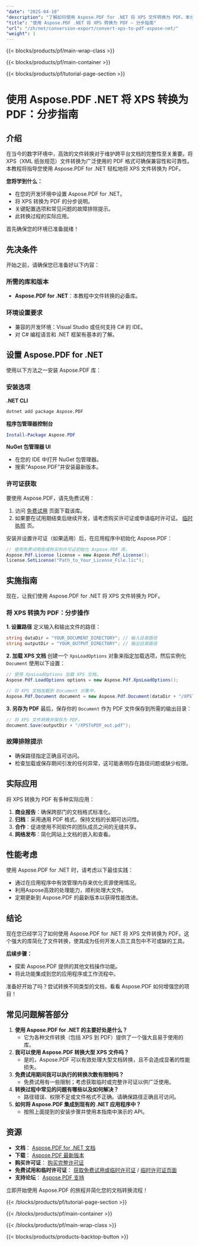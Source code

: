 ```yaml
---
"date": "2025-04-10"
"description": "了解如何使用 Aspose.PDF for .NET 将 XPS 文件转换为 PDF。本分步指南涵盖设置、转换过程和故障排除技巧。"
"title": "使用 Aspose.PDF .NET 将 XPS 转换为 PDF — 分步指南"
"url": "/zh/net/conversion-export/convert-xps-to-pdf-aspose-net/"
"weight": 1
---
```


{{< blocks/products/pf/main-wrap-class >}}

{{< blocks/products/pf/main-container >}}

{{< blocks/products/pf/tutorial-page-section >}}


# 使用 Aspose.PDF .NET 将 XPS 转换为 PDF：分步指南

## 介绍

在当今的数字环境中，高效的文件转换对于维护跨平台文档的完整性至关重要。将 XPS（XML 纸张规范）文件转换为广泛使用的 PDF 格式可确保兼容性和可靠性。本教程将指导您使用 Aspose.PDF for .NET 轻松地将 XPS 文件转换为 PDF。

**您将学到什么：**
- 在您的开发环境中设置 Aspose.PDF for .NET。
- 将 XPS 转换为 PDF 的分步说明。
- 关键配置选项和常见问题的故障排除提示。
- 此转换过程的实际应用。

首先确保您的环境已准备就绪！

## 先决条件

开始之前，请确保您已准备好以下内容：

### 所需的库和版本
- **Aspose.PDF for .NET**：本教程中文件转换的必备库。

### 环境设置要求
- 兼容的开发环境：Visual Studio 或任何支持 C# 的 IDE。
- 对 C# 编程语言和 .NET 框架有基本的了解。

## 设置 Aspose.PDF for .NET

使用以下方法之一安装 Aspose.PDF 库：

### 安装选项
**.NET CLI**
```bash
dotnet add package Aspose.PDF
```

**程序包管理器控制台**
```powershell
Install-Package Aspose.PDF
```

**NuGet 包管理器 UI**
- 在您的 IDE 中打开 NuGet 包管理器。
- 搜索“Aspose.PDF”并安装最新版本。

### 许可证获取
要使用 Aspose.PDF，请先免费试用：
1. 访问 [免费试用](https://releases.aspose.com/pdf/net/) 页面下载该库。
2. 如果要在试用期结束后继续开发，请考虑购买许可证或申请临时许可证。 [临时执照](https://purchase.aspose.com/temporary-license/) 页。

安装并设置许可证（如果适用）后，在应用程序中初始化 Aspose.PDF：
```csharp
// 使用免费试用版或购买的许可证初始化 Aspose.PDF 库。
Aspose.Pdf.License license = new Aspose.Pdf.License();
license.SetLicense("Path_to_Your_License_File.lic");
```

## 实施指南

现在，让我们使用 Aspose.PDF for .NET 将 XPS 文件转换为 PDF。

### 将 XPS 转换为 PDF：分步操作
**1. 设置路径**
定义输入和输出文件的路径：
```csharp
string dataDir = "YOUR_DOCUMENT_DIRECTORY"; // 输入目录路径
string outputDir = "YOUR_OUTPUT_DIRECTORY"; // 输出目录路径
```

**2. 加载 XPS 文档**
创建一个 `XpsLoadOptions` 对象来指定加载选项，然后实例化 `Document` 使用以下设置：
```csharp
// 使用 XpsLoadOptions 加载 XPS 文档。
Aspose.Pdf.LoadOptions options = new Aspose.Pdf.XpsLoadOptions();

// 将 XPS 文档加载到 Document 对象中。
Aspose.Pdf.Document document = new Aspose.Pdf.Document(dataDir + "/XPSToPDF.xps", options);
```

**3. 另存为 PDF**
最后，保存你的 `Document` 作为 PDF 文件保存到所需的输出目录：
```csharp
// 将 XPS 文件转换并保存为 PDF。
document.Save(outputDir + "/XPSToPDF_out.pdf");
```

### 故障排除提示
- 确保路径指定正确且可访问。
- 检查加载或保存期间引发的任何异常，这可能表明存在路径问题或缺少权限。

## 实际应用
将 XPS 转换为 PDF 有多种实际应用：
1. **商业报告**：确保跨部门的文档格式标准化。
2. **归档**：采用通用 PDF 格式，保持文档的长期可访问性。
3. **合作**：促进使用不同软件的团队成员之间的无缝共享。
4. **网络发布**：简化网站上文档的嵌入和查看。

## 性能考虑
使用 Aspose.PDF for .NET 时，请考虑以下最佳实践：
- 通过在应用程序中有效管理内存来优化资源使用情况。
- 利用Aspose高效的处理能力，顺利处理大文件。
- 定期更新到 Aspose.PDF 的最新版本以获得性能改进。

## 结论
现在您已经学习了如何使用 Aspose.PDF for .NET 将 XPS 文件转换为 PDF。这个强大的库简化了文件转换，使其成为任何开发人员工具包中不可或缺的工具。

**后续步骤：**
- 探索 Aspose.PDF 提供的其他文档操作功能。
- 将此功能集成到您的应用程序或工作流程中。

准备好开始了吗？尝试转换不同类型的文档，看看 Aspose.PDF 如何增强您的项目！

## 常见问题解答部分
1. **使用 Aspose.PDF for .NET 的主要好处是什么？**
   - 它为各种文件转换（包括 XPS 到 PDF）提供了一个强大且易于使用的库。
2. **我可以使用 Aspose.PDF 转换大型 XPS 文件吗？**
   - 是的，Aspose.PDF 可以有效处理大型文档转换，且不会造成显著的性能损失。
3. **免费试用期间我可以执行的转换次数有限制吗？**
   - 免费试用有一些限制；考虑获取临时或完整许可证以供广泛使用。
4. **转换过程中常见的问题有哪些以及如何解决？**
   - 路径错误、权限不足或文件格式不正确。请确保路径正确且可访问。
5. **如何将 Aspose.PDF 集成到现有的 .NET 应用程序中？**
   - 按照上面提到的安装步骤并使用本指南中演示的 API。

## 资源
- **文档**： [Aspose.PDF for .NET 文档](https://reference.aspose.com/pdf/net/)
- **下载**： [Aspose.PDF 最新版本](https://releases.aspose.com/pdf/net/)
- **购买许可证**： [购买完整许可证](https://purchase.aspose.com/buy)
- **免费试用和临时许可证**： [获取免费试用或临时许可证](https://releases.aspose.com/pdf/net/) / [临时许可证页面](https://purchase.aspose.com/temporary-license/)
- **支持论坛**： [Aspose PDF 支持](https://forum.aspose.com/c/pdf/10)

立即开始使用 Aspose.PDF 的旅程并简化您的文档转换流程！


{{< /blocks/products/pf/tutorial-page-section >}}

{{< /blocks/products/pf/main-container >}}

{{< /blocks/products/pf/main-wrap-class >}}

{{< blocks/products/products-backtop-button >}}